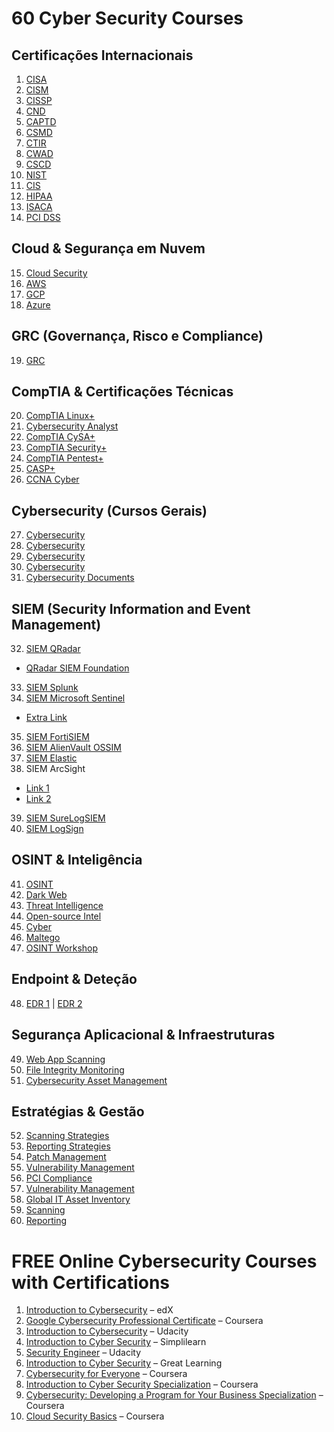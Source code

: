 

# 60 Cyber Security Courses

## Certificações Internacionais
1. [CISA](https://lnkd.in/dxMUYMxS)  
2. [CISM](https://lnkd.in/dw9r-jsv)  
3. [CISSP](https://lnkd.in/d9_VB2QC)  
4. [CND](https://lnkd.in/d2fFDZAU)  
5. [CAPTD](https://lnkd.in/dM3_34AG)  
6. [CSMD](https://lnkd.in/dxYr2R4f)  
7. [CTIR](https://lnkd.in/dKvHN5iH)  
8. [CWAD](https://lnkd.in/drkerm6X)  
9. [CSCD](https://lnkd.in/drysyupp)  
10. [NIST](https://lnkd.in/eMXCgUv3)  
11. [CIS](https://lnkd.in/grxJE3vw)  
12. [HIPAA](https://lnkd.in/gxfN7-rc)  
13. [ISACA](https://lnkd.in/g5kMF2mE)  
14. [PCI DSS](https://lnkd.in/gYnqBERW)  

## Cloud & Segurança em Nuvem
15. [Cloud Security](https://lnkd.in/gRSxDKHp)  
16. [AWS](https://lnkd.in/gf5RDv2i)  
17. [GCP](https://lnkd.in/ggcVJz56)  
18. [Azure](https://lnkd.in/gv73Uz9F)  

## GRC (Governança, Risco e Compliance)
19. [GRC](https://lnkd.in/gfywxZab)  

## CompTIA & Certificações Técnicas
20. [CompTIA Linux+](https://lnkd.in/eYnGNiQz)  
21. [Cybersecurity Analyst](https://lnkd.in/eMg52WTq)  
22. [CompTIA CySA+](https://lnkd.in/e3kuu4uM)  
23. [CompTIA Security+](https://lnkd.in/e9v836Ks)  
24. [CompTIA Pentest+](https://lnkd.in/eB2KpakT)  
25. [CASP+](https://lnkd.in/ez_2hdTf)  
26. [CCNA Cyber](https://lnkd.in/gUfHS7CK)  

## Cybersecurity (Cursos Gerais)
27. [Cybersecurity](https://lnkd.in/gpkmD9gN)  
28. [Cybersecurity](https://lnkd.in/g8XUeAfq)  
29. [Cybersecurity](https://lnkd.in/gXc69YVb)  
30. [Cybersecurity](https://lnkd.in/g5xjN7S8)  
31. [Cybersecurity Documents](https://lnkd.in/gXRVydi9)  

## SIEM (Security Information and Event Management)
32. [SIEM QRadar](https://lnkd.in/gd7V_4pe)  
   - [QRadar SIEM Foundation](https://lnkd.in/es8NAdAw)  
33. [SIEM Splunk](https://lnkd.in/ePF_3PWj)  
34. [SIEM Microsoft Sentinel](https://lnkd.in/ezDkpWmx)  
   - [Extra Link](https://lnkd.in/evnF6kNm)  
35. [SIEM FortiSIEM](https://lnkd.in/e5TvYZYt)  
36. [SIEM AlienVault OSSIM](https://lnkd.in/gRZAansT)  
37. [SIEM Elastic](https://lnkd.in/gYNYs9vS)  
38. SIEM ArcSight  
   - [Link 1](https://lnkd.in/gS33AJdk)  
   - [Link 2](https://lnkd.in/guEydy_U)  
39. [SIEM SureLogSIEM](https://lnkd.in/eAnAYDWJ)  
40. [SIEM LogSign](https://lnkd.in/eXnjymv6)  

## OSINT & Inteligência
41. [OSINT](https://lnkd.in/dmXeRk7w)  
42. [Dark Web](https://lnkd.in/dJa5nntE)  
43. [Threat Intelligence](https://lnkd.in/dV9THhxz)  
44. [Open-source Intel](https://lnkd.in/duw_uuNx)  
45. [Cyber](https://lnkd.in/dk8XkmjN)  
46. [Maltego](https://lnkd.in/deY6WTee)  
47. [OSINT Workshop](https://lnkd.in/dnmw5eVG)  

## Endpoint & Deteção
48. [EDR 1](https://lnkd.in/gzdFXUec) | [EDR 2](https://lnkd.in/g2h2mnk5)  

## Segurança Aplicacional & Infraestruturas
49. [Web App Scanning](https://lnkd.in/giAHpyxi)  
50. [File Integrity Monitoring](https://lnkd.in/gtB8TQm3)  
51. [Cybersecurity Asset Management](https://lnkd.in/gkDVbs55)  

## Estratégias & Gestão
52. [Scanning Strategies](https://lnkd.in/gNUBKYfs)  
53. [Reporting Strategies](https://lnkd.in/gfbgD4VR)  
54. [Patch Management](https://lnkd.in/gzdFXUec)  
55. [Vulnerability Management](https://lnkd.in/gwR7f3wD)  
56. [PCI Compliance](https://lnkd.in/gx6uQ9qN)  
57. [Vulnerability Management](https://lnkd.in/g64maMet)  
58. [Global IT Asset Inventory](https://lnkd.in/gXR5bD5N)  
59. [Scanning](https://lnkd.in/g6cQjQuh)  
60. [Reporting](https://lnkd.in/gs6Vn-DA)




# FREE Online Cybersecurity Courses with Certifications

1. [Introduction to Cybersecurity](https://www.edx.org/course/introdu…) – edX  
2. [Google Cybersecurity Professional Certificate](https://www.coursera.org/google-certifi…) – Coursera  
3. [Introduction to Cybersecurity](https://www.udacity.com/course/intro-t…) – Udacity  
4. [Introduction to Cyber Security](https://www.simplilearn.com/learn-cyber-se…) – Simplilearn  
5. [Security Engineer](https://www.udacity.com/course/securit…) – Udacity  
6. [Introduction to Cyber Security](https://www.mygreatlearning.com/academy/learn-…) – Great Learning  
7. [Cybersecurity for Everyone](https://www.coursera.org/learn/cybersec…) – Coursera  
8. [Introduction to Cyber Security Specialization](https://www.coursera.org/specialization…) – Coursera  
9. [Cybersecurity: Developing a Program for Your Business Specialization](https://www.coursera.org/specialization…) – Coursera  
10. [Cloud Security Basics](https://www.coursera.org/learn/cloud) – Coursera  






